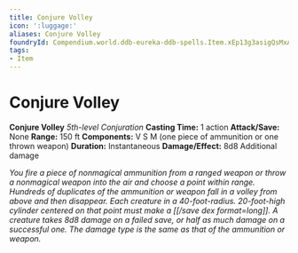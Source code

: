 ```yaml
---
title: Conjure Volley
icon: ':luggage:'
aliases: Conjure Volley
foundryId: Compendium.world.ddb-eureka-ddb-spells.Item.xEp13g3asigQsMxA
tags:
- Item
---
```


# Conjure Volley

**Conjure Volley**
_5th-level Conjuration_
**Casting Time:** 1 action
**Attack/Save:** None
**Range:** 150 ft
**Components:** V S M (one piece of ammunition or one thrown weapon)
**Duration:** Instantaneous
**Damage/Effect:** 8d8 Additional damage

*You fire a piece of nonmagical ammunition from a ranged weapon or throw a nonmagical weapon into the air and choose a point within range. Hundreds of duplicates of the ammunition or weapon fall in a volley from above and then disappear. Each creature in a 40-foot-radius. 20-foot-high cylinder centered on that point must make a [[/save dex format=long]]. A creature takes 8d8 damage on a failed save, or half as much damage on a successful one. The damage type is the same as that of the ammunition or weapon.*